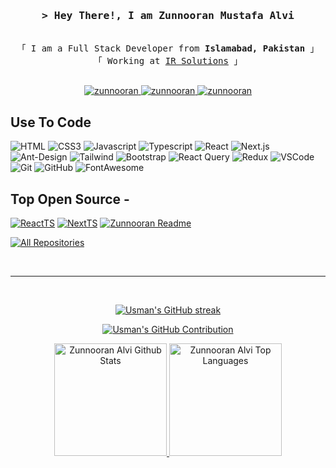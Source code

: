 <h3 align="center">
        <samp>&gt; Hey There!, I am
                <b>Zunnooran Mustafa Alvi</b>
        </samp>
</h3>


<p align="center"> 
  <samp>
    <br>
    「 I am a Full Stack Developer from <b>Islamabad, Pakistan</b> 」
    <br>
    「 Working at <a href="https://www.irsolutions.tech/" target="_blank">IR Solutions</a> 」
    <br>
    <br>
  </samp>
</p>

<p align="center">
 <a href="https://linkedin.com/in/zunnooranalvi" target="_blank">
  <img src="https://img.shields.io/badge/LinkedIn-0077B5?style=for-the-badge&logo=linkedin&logoColor=white" alt="zunnooran"/>
 </a>
 <a href="https://instagram.com/x__.alvi_" target="_blank">
  <img src="https://img.shields.io/badge/Instagram-fe4164?style=for-the-badge&logo=instagram&logoColor=white" alt="zunnooran" />
 </a> 
 <a href="https://www.facebook.com/people/Zunnoorain-Alvi/pfbid02oX5NdCBbK5ci9hndxLYNi9U8mwwQn74k96ocfKGrvfSBJKX9QVJsLKrX7kcogFVyl/?comment_id=Y29tbWVudDo0NTM2MDgyMzUzMTY3NTA5XzQ1MzkxNTQ5Nzk1MjY5MTM%3D" target="_blank">
  <img src="https://img.shields.io/badge/Facebook-20BEFF?&style=for-the-badge&logo=facebook&logoColor=white" alt="zunnooran"  />
  </a> 
</p>

<!-- About Section
 # About me
 
<p>
 <img align="right" width="350" src="/assets/programmer.gif" alt="Coding gif" />
  
 ✌️ &emsp; Enjoy to do programming and sharing knowledge <br/><br/>
 ❤️ &emsp; Love to writing code and learning new features<br/><br/>
 📧 &emsp; Reach me anytime: devusmanrafiq@gmail.com<br/><br/>
</p>
 -->
## Use To Code
![HTML](https://img.shields.io/badge/HTML5-E34F26?style=for-the-badge&logo=html5&logoColor=white)
![CSS3](https://img.shields.io/badge/CSS3-1572B6?style=for-the-badge&logo=css3&logoColor=white)
![Javascript](https://img.shields.io/badge/Javascript-F0DB4F?style=for-the-badge&labelColor=black&logo=javascript&logoColor=F0DB4F)
![Typescript](https://img.shields.io/badge/Typescript-007acc?style=for-the-badge&labelColor=black&logo=typescript&logoColor=007acc)
![React](https://img.shields.io/badge/-React-61DBFB?style=for-the-badge&labelColor=black&logo=react&logoColor=61DBFB)
![Next.js](https://img.shields.io/badge/next%20js-000000?style=for-the-badge&logo=nextdotjs&logoColor=white)
![Ant-Design](https://img.shields.io/badge/AntDesign-0170FE?style=for-the-badge&logo=antdesign&logoColor=white)
![Tailwind](https://img.shields.io/badge/Tailwind_CSS-092749?style=for-the-badge&logo=tailwindcss&logoColor=06B6D4&labelColor=000000)
![Bootstrap](https://img.shields.io/badge/Bootstrap-563D7C?style=for-the-badge&logo=bootstrap&logoColor=white)
![React Query](https://img.shields.io/badge/-React_Query-FF4154?style=for-the-badge&logo=react%20query&logoColor=white)
![Redux](https://img.shields.io/badge/Redux-593D88?style=for-the-badge&logo=redux&logoColor=white)
![VSCode](https://img.shields.io/badge/VSCode-0078D4?style=for-the-badge&logo=visual%20studio%20code&logoColor=white)
![Git](https://img.shields.io/badge/Git-F05032?style=for-the-badge&logo=git&logoColor=white)
![GitHub](https://img.shields.io/badge/GitHub-100000?style=for-the-badge&logo=github&logoColor=white)
![FontAwesome](https://img.shields.io/badge/Font_Awesome-339AF0?style=for-the-badge&logo=fontawesome&logoColor=white)
<br/>

## Top Open Source -
[![ReactTS](https://github-readme-stats.vercel.app/api/pin/?username=devusmanrafiq&repo=react-ts-starter&border_color=7F3FBF&bg_color=0D1117&title_color=C9D1D9&text_color=8B949E&icon_color=7F3FBF)](https://github.com/devusmanrafiq/react-ts-starter)
[![NextTS](https://github-readme-stats.vercel.app/api/pin/?username=devusmanrafiq&repo=next-ts-starter&border_color=7F3FBF&bg_color=0D1117&title_color=C9D1D9&text_color=8B949E&icon_color=7F3FBF)](https://github.com/devusmanrafiq/next-ts-starter)
[![Zunnooran Readme](https://github-readme-stats.vercel.app/api/pin/?username=Zunnooran&repo=devusmanrafiq&border_color=7F3FBF&bg_color=0D1117&title_color=C9D1D9&text_color=8B949E&icon_color=7F3FBF)](https://github.com/devusmanrafiq/Zunnooran)

<p align="left">
  <a href="https://github.com/Zunnooran?tab=repositories" target="_blank"><img alt="All Repositories" title="All Repositories" src="https://img.shields.io/badge/-All%20Repos-2962FF?style=for-the-badge&logo=koding&logoColor=white"/></a>
</p>

<br/>

<hr/>
<br/>
<p align="center">
  <a href="https://github.com/Zunnooran">
    <img src="https://github-readme-streak-stats.herokuapp.com/?user=devusmanrafiq&theme=radical&border=7F3FBF&background=0D1117" alt="Usman's GitHub streak"/>
  </a>
</p>


<p align="center">
  <a href="https://github.com/Zunnooran">
    <img src="https://github-profile-summary-cards.vercel.app/api/cards/profile-details?username=Zunnooran&theme=radical" alt="Usman's GitHub Contribution"/>
  </a>
</p>


<p align="center" >
<a href="https://github.com/Zunnooran">  
    <img alt="Zunnooran Alvi Github Stats" src="https://denvercoder1-github-readme-stats.vercel.app/api?username=Zunnooran&show_icons=true&count_private=true&theme=react&border_color=7F3FBF&bg_color=0D1117&title_color=F85D7F&icon_color=F8D866" height="180em">
  <img alt="Zunnooran Alvi Top Languages" src="https://denvercoder1-github-readme-stats.vercel.app/api/top-langs/?username=Zunnooran&langs_count=8&layout=compact&theme=react&border_color=7F3FBF&bg_color=0D1117&title_color=F85D7F&icon_color=F8D866" height="180em">
</a>   
</p>


<!--
![Usman's Graph](https://github-readme-activity-graph.vercel.app/graph?username=devusmanrafiq&custom_title=Usman%20Rafiq's%20GitHub%20Activity%20Graph&bg_color=0D1117&color=7F3FBF&line=7F3FBF&point=7F3FBF&area_color=FFFFFF&title_color=FFFFFF&area=true)
-->
